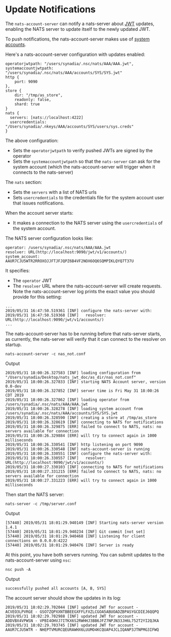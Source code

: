 # Update Notifications

The `nats-account-server` can notify a nats-server about [JWT](../../nats-server/configuration/securing_nats/jwt/) updates, enabling the NATS server to update itself to the newly updated JWT.

To push notifications, the nats-account-server makes use of [system accounts](../../nats-server/configuration/sys_accounts/).

Here's a nats-account-server configuration with updates enabled:

```text
operatorjwtpath: "/users/synadia/.nsc/nats/AAA/AAA.jwt",
systemaccountjwtpath: "/users/synadia/.nsc/nats/AAA/accounts/SYS/SYS.jwt"
http {
    port: 9090
},
store {
    dir: "/tmp/as_store",
    readonly: false,
    shard: true
}
nats {
  servers: [nats://localhost:4222]
  usercredentials: "/Users/synadia/.nkeys/AAA/accounts/SYS/users/sys.creds"
}
```

The above configuration:

* Sets the `operatorjwtpath` to verify pushed JWTs are signed by the operator
* Sets the `systemaccountjwtpath` so that the `nats-server` can ask for the system account \(which the nats-account-server will trigger when it connects to the nats-server\)

The `nats` section:

* Sets the `servers` with a list of NATS urls
* Sets `usercredentials` to the credentials file for the system account user that issues notifications.

When the account server starts:

* It makes a connection to the NATS server using the `usercredentials` of the system account.

The NATS server configuration looks like:

```text
operator: /users/synadia/.nsc/nats/AAA/AAA.jwt
resolver: URL(http://localhost:9090/jwt/v1/accounts/)
system_account: AAUR7CJU5WTR2RROXOJJFTJFJQPZ6B4VF2NOX6OQ6SQMPIKLQYQ7T37U
```

It specifies:

* The `operator` JWT
* The `resolver` URL where the nats-account-server will create requests. Note the nats-account-server log prints the exact value you should provide for this setting:

```text
...
2019/05/31 16:47:50.519361 [INF] configure the nats-server with:
2019/05/31 16:47:50.519368 [INF]   resolver: URL(http://localhost:9090/jwt/v1/accounts/)
...
```

The nats-account-server has to be running before that nats-server starts, as currently, the nats-server will verify that it can connect to the resolver on startup.

```shell
nats-account-server -c nas_not.conf
```
Output
```text
2019/05/31 18:00:26.327583 [INF] loading configuration from "/Users/synadia/Desktop/nats_jwt_doc/as_dir/nas_not.conf"
2019/05/31 18:00:26.327833 [INF] starting NATS Account server, version 0.0-dev
2019/05/31 18:00:26.327852 [INF] server time is Fri May 31 18:00:26 CDT 2019
2019/05/31 18:00:26.327862 [INF] loading operator from /users/synadia/.nsc/nats/AAA/AAA.jwt
2019/05/31 18:00:26.328278 [INF] loading system account from /users/synadia/.nsc/nats/AAA/accounts/SYS/SYS.jwt
2019/05/31 18:00:26.328590 [INF] creating a store at /tmp/as_store
2019/05/31 18:00:26.328619 [INF] connecting to NATS for notifications
2019/05/31 18:00:26.329875 [ERR] failed to connect to NATS, nats: no servers available for connection
2019/05/31 18:00:26.329884 [ERR] will try to connect again in 1000 milliseconds
2019/05/31 18:00:26.330541 [INF] http listening on port 9090
2019/05/31 18:00:26.330548 [INF] nats-account-server is running
2019/05/31 18:00:26.330551 [INF] configure the nats-server with:
2019/05/31 18:00:26.330557 [INF]   resolver: URL(http://localhost:9090/jwt/v1/accounts/)
2019/05/31 18:00:27.330103 [INF] connecting to NATS for notifications
2019/05/31 18:00:27.331215 [ERR] failed to connect to NATS, nats: no servers available for connection
2019/05/31 18:00:27.331223 [ERR] will try to connect again in 1000 milliseconds
```

Then start the NATS server:

```shell
nats-server -c /tmp/server.conf
```
Output
```text
[57440] 2019/05/31 18:01:29.940149 [INF] Starting nats-server version 1.4.1
[57440] 2019/05/31 18:01:29.940234 [INF] Git commit [not set]
[57440] 2019/05/31 18:01:29.940468 [INF] Listening for client connections on 0.0.0.0:4222
[57440] 2019/05/31 18:01:29.940476 [INF] Server is ready
```

At this point, you have both servers running. You can submit updates to the nats-account-server using `nsc`:

```shell
nsc push -A
```
Output
```text
successfully pushed all accounts [A, B, SYS]
```

The account server should show the updates in its log:

```text
2019/05/31 18:02:29.702044 [INF] updated JWT for account - ACVEO3LPVRGE - GSO7ZQPXXNTBBEEGXFFLFXZLCGOA5ABUOADZBPASYGCDIEJ6QQPQ
2019/05/31 18:02:29.702988 [INF] updated JWT for account - ADDVBX4VPWSN - VPBI4OHVJ7ITKX6S2RWHHJ3BB6JFZ7NPJN33JH6L752T2YI2QJKA
2019/05/31 18:02:29.703745 [INF] updated JWT for account - AAUR7CJU5WTR - NHEPTVMURCQEURAWHX6LUUMO4KCQUAP4JCLIQANP3JTNPMG3IFWQ
```

